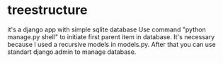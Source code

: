 # treestructure
it's a django app with simple sqlite database
Use command "python manage.py shell" to initiate first parent item in database. It's necessary because I used a recursive models in models.py.
After that you can use standart django.admin to manage database. 
